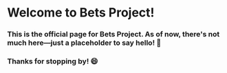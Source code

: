 # Welcome to Bets Project!

### This is the official page for Bets Project. As of now, there's not much here—just a placeholder to say hello! 🎉

### Thanks for stopping by! 😄
